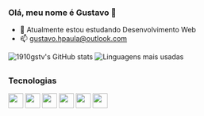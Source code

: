 ### Olá, meu nome é Gustavo 👋

- 🌱 Atualmente estou estudando Desenvolvimento Web
- 📫 gustavo.hpaula@outlook.com


![1910gstv's GitHub stats](https://github-readme-stats.vercel.app/api?username=1910gstv&show_icons=true&theme=dracula)
![Linguagens mais usadas](https://github-readme-stats.vercel.app/api/top-langs/?username=1910gstv&layout=compact&size_weight=0.5&count_weight=0.5&theme=dracula)

##

### Tecnologias
<div class="tecnologias" style="display: inline-block">
  <img align="center" src="https://cdn.jsdelivr.net/gh/devicons/devicon/icons/html5/html5-plain.svg" width="30px" height="30px"/>
  <img align="center" src="https://cdn.jsdelivr.net/gh/devicons/devicon/icons/css3/css3-plain.svg" width="30px" height="30px"/>
  <img align="center" src="https://cdn.jsdelivr.net/gh/devicons/devicon/icons/javascript/javascript-plain.svg" width="30px" height="30px"/>
  <img align="center" src="https://cdn.jsdelivr.net/gh/devicons/devicon/icons/python/python-plain.svg" width="30px" height="30px"/>
  <img align="center" src="https://cdn.jsdelivr.net/gh/devicons/devicon/icons/mysql/mysql-original-wordmark.svg" width="30px" height="30px"/>
  <img align="center" src="https://cdn.jsdelivr.net/gh/devicons/devicon/icons/php/php-plain.svg"  width="30px" height="30px"/>
</div>

##
